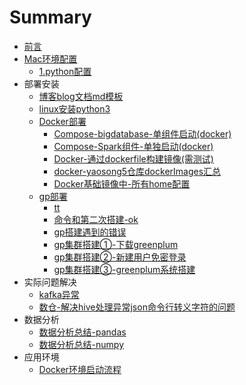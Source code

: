 # Summary

* [前言](README.md)
* [Mac环境配置](Mac环境配置/README.md)
    * [1.python配置](Mac环境配置/python环境变量.md)
* 部署安装
    * [博客blog文档md模板](部署记录/blog文档md模板.md)
    * [linux安装python3](部署记录/linux安装python3.md)
    * [Docker部署]()
      * [Compose-bigdatabase-单组件启动(docker)](部署记录/1Docker部署/Compose-bigdatabase-单组件启动.md)
      * [Compose-Spark组件-单独启动(docker)](部署记录/1Docker部署/Compose-Spark组件-单独启动.md)
      * [Docker-通过dockerfile构建镜像(需测试)](部署记录/1Docker部署/Docker-通过dockerfile构建镜像需测试.md)
      * [docker-yaosong5仓库dockerImages汇总](部署记录/1Docker部署/docker-yaosong5仓库dockerImages汇总.md)
      * [Docker基础镜像中-所有home配置](部署记录/1Docker部署/Docker基础镜像中-所有home配置.md)
    * [gp部署]()
        * [tt](部署记录/2gp集群搭建/tt.md)
        * [命令和第二次搭建-ok](部署记录/2gp集群搭建/命令和第二次搭建-ok.md)
        * [gp搭建遇到的错误](部署记录/2gp集群搭建/gp搭建遇到的错误.md)
        * [gp集群搭建①-下载greenplum](部署记录/2gp集群搭建/gp集群搭建①-下载greenplum.md)
        * [gp集群搭建②-新建用户免密登录](部署记录/2gp集群搭建/gp集群搭建②-新建用户免密登录.md)
        * [gp集群搭建③-greenplum系统搭建](部署记录/2gp集群搭建/gp集群搭建③-greenplum系统搭建.md)
* 实际问题解决
    * [kafka异常](实际问题解决/kafka异常.md)
    * [数仓-解决hive处理异常json命令行转义字符的问题](实际问题解决/数仓-解决hive处理异常json命令行转义字符的问题.md)
* 数据分析
    * [数据分析总结-pandas](数据分析/数据分析总结-pandas.md)
    * [数据分析总结-numpy](数据分析/数据分析总结-numpy.md)
* 应用环境
    * [Docker环境启动流程](应用环境/Docker环境启动流程.md)

